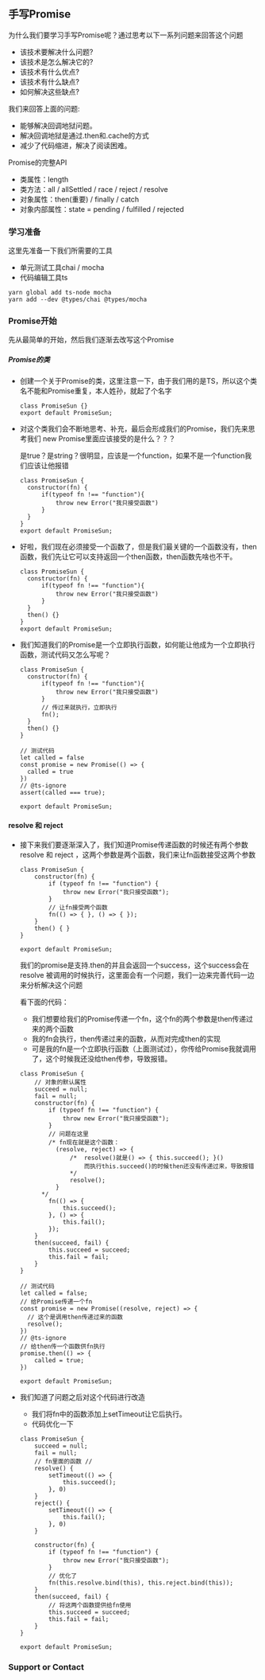 ## 手写Promise

为什么我们要学习手写Promise呢？通过思考以下一系列问题来回答这个问题

* 该技术要解决什么问题?
* 该技术是怎么解决它的?
* 该技术有什么优点?
* 该技术有什么缺点?
* 如何解决这些缺点?



我们来回答上面的问题:

* 能够解决回调地狱问题。
* 解决回调地狱是通过.then和.cache的方式
* 减少了代码缩进，解决了阅读困难。



Promise的完整API

* 类属性：length
* 类方法：all / allSettled / race / reject / resolve
* 对象属性：then(重要) / finally / catch
* 对象内部属性：state = pending / fulfilled / rejected



### 学习准备

这里先准备一下我们所需要的工具

* 单元测试工具chai / mocha
* 代码编辑工具ts

```
yarn global add ts-node mocha
yarn add --dev @types/chai @types/mocha
```

### Promise开始

先从最简单的开始，然后我们逐渐去改写这个Promise

##### Promise的类

* 创建一个关于Promise的类，这里注意一下，由于我们用的是TS，所以这个类名不能和Promise重复，本人姓孙，就起了个名字

  ```
  class PromiseSun {}
  export default PromiseSun;
  ```

* 对这个类我们会不断地思考、补充，最后会形成我们的Promise，我们先来思考我们 new Promise里面应该接受的是什么？？？

  是true？是string？很明显，应该是一个function，如果不是一个function我们应该让他报错

  ```
  class PromiseSun {
  	constructor(fn) {
  		if(typeof fn !== "function"){
  			throw new Error("我只接受函数")
  		}
  	}
  }
  export default PromiseSun;
  ```

* 好啦，我们现在必须接受一个函数了，但是我们最关键的一个函数没有，then函数，我们先让它可以支持返回一个then函数，then函数先啥也不干。

  ```
  class PromiseSun {
  	constructor(fn) {
  		if(typeof fn !== "function"){
  			throw new Error("我只接受函数")
  		}
  	}
  	then() {}
  }
  export default PromiseSun;
  ```

* 我们知道我们的Promise是一个立即执行函数，如何能让他成为一个立即执行函数，测试代码又怎么写呢？

  ```
  class PromiseSun {
  	constructor(fn) {
  		if(typeof fn !== "function"){
  			throw new Error("我只接受函数")
  		}
  		// 传过来就执行，立即执行
  		fn();
  	}
  	then() {}
  }
  
  // 测试代码
  let called = false
  const promise = new Promise(() => {
  	called = true
  })
  // @ts-ignore
  assert(called === true);
  
  export default PromiseSun;
  ```

#### resolve 和 reject

* 接下来我们要逐渐深入了，我们知道Promise传递函数的时候还有两个参数 resolve 和 reject ，这两个参数是两个函数，我们来让fn函数接受这两个参数

  ```
  class PromiseSun {
      constructor(fn) {
          if (typeof fn !== "function") {
              throw new Error("我只接受函数");
          }
          // 让fn接受两个函数
          fn(() => { }, () => { });
      }
      then() { }
  }
  
  export default PromiseSun;
  ```

  我们的promise是支持.then的并且会返回一个success，这个success会在resolve 被调用的时候执行，这里面会有一个问题，我们一边来完善代码一边来分析解决这个问题

  看下面的代码：

  * 我们想要给我们的Promise传递一个fn，这个fn的两个参数是then传递过来的两个函数
  * 我的fn会执行，then传递过来的函数，从而对完成then的实现
  * 可是我的fn是一个立即执行函数（上面测试过），你传给Promise我就调用了，这个时候我还没给then传参，导致报错。

  ```
  class PromiseSun {
      // 对象的默认属性
      succeed = null;
      fail = null;
      constructor(fn) {
          if (typeof fn !== "function") {
              throw new Error("我只接受函数");
          }
          // 问题在这里
          /* fn现在就是这个函数：
          	(resolve, reject) => {
          		/*  resolve()就是() => { this.succeed(); }()
          			而执行this.succeed()的时候then还没有传递过来，导致报错
          		*/
  				resolve();
  			}
  		*/
          fn(() => {
              this.succeed();
          }, () => {
              this.fail();
          });
      }
      then(succeed, fail) {
          this.succeed = succeed;
          this.fail = fail;
      }
  }
  
  // 测试代码
  let called = false;
  // 给Promise传递一个fn
  const promise = new Promise((resolve, reject) => {
  	// 这个是调用then传递过来的函数
  	resolve();
  })
  // @ts-ignore
  // 给then传一个函数供fn执行
  promise.then(() => {
      called = true;
  })
          
  export default PromiseSun;
  ```

* 我们知道了问题之后对这个代码进行改造

  * 我们将fn中的函数添加上setTimeout让它后执行。
  * 代码优化一下

  ```
  class PromiseSun {
      succeed = null;
      fail = null;
      // fn里面的函数 //
      resolve() {
          setTimeout(() => {
              this.succeed();
          }, 0)
      }
      reject() {
          setTimeout(() => {
              this.fail();
          }, 0)
      }
      
      constructor(fn) {
          if (typeof fn !== "function") {
              throw new Error("我只接受函数");
          }
          // 优化了
          fn(this.resolve.bind(this), this.reject.bind(this));
      }
      then(succeed, fail) {
          // 将这两个函数提供给fn使用
          this.succeed = succeed;
          this.fail = fail;
      }
  }
  
  export default PromiseSun;
  ```

  









### Support or Contact







